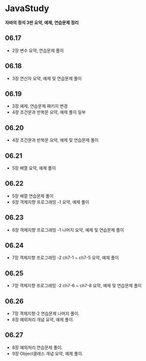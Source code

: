 # JavaStudy
<strong>자바의 정석 3판 요약, 예제, 연습문제 정리</strong>

## 06.17
- 2장 변수 요약, 연습문제 풀이

## 06.18 
- 3장 연산자 요약, 예제 및 연습문제 풀이

## 06.19
- 3장 예제, 연습문제 패키지 변경
- 4장 조건문과 반복문 요약, 예제 풀이 일부

## 06.20
- 4장 조건문과 반복문 요약, 예제 및 연습문제 풀이

## 06.21
- 5장 배열 요약, 예제 풀이

## 06.22
- 5장 배열 연습문제 풀이
- 6장 객체지향 프로그래밍 -1 요약, 예제 풀이

## 06.23
- 6장 객체지향 프로그래밍 -1 나머지 요약, 예제 및 연습문제 풀이

## 06.24
- 7장 객체지향 프로그래밍 -2 ch7-1 ~ ch7-5 요약, 예제 풀이

## 06.25
- 7장 객체지향 프로그래밍 -2 ch7-6 ~ ch7-8 요약, 예제 및 연습문제 풀이

## 06.26
- 7장 객체지향-2 연습문제 나머지 풀이.
- 8장 예외처리 개념 요약, 예제 풀이.

## 06.27
- 8장 예외처리 연습문제 풀이.
- 9장 Object클래스 개념 요약, 예제 풀이.